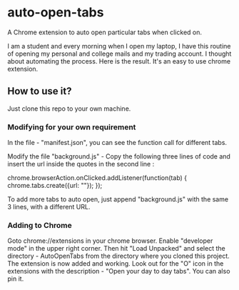 # auto-open-tabs
A Chrome extension to auto open particular tabs when clicked on.

I am a student and every morning when I open my laptop, I have this routine of opening my personal and college mails and my trading account. I thought about automating the process. Here is the result. It's an easy to use chrome extension.

## How to use it?
Just clone this repo to your own machine. 

### Modifying for your own requirement
In the file - "manifest.json", you can see the function call for different tabs.

Modify the file "background.js" - 
Copy the following three lines of code and insert the url inside the quotes in the second line :

chrome.browserAction.onClicked.addListener(function(tab) {
  chrome.tabs.create({url: ""});
});

To add more tabs to auto open, just append "background.js" with the same 3 lines, with a different URL.

### Adding to Chrome

Goto chrome://extensions in your chrome browser.
Enable "developer mode" in the upper right corner.
Then hit "Load Unpacked" and select the directory - AutoOpenTabs from the directory where you cloned this project.
The extension is now added and working. Look out for the "O" icon in the extensions with the description - "Open your day to day tabs".
You can also pin it.
